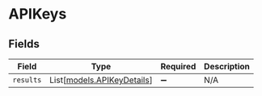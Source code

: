 # APIKeys


## Fields

| Field                                                    | Type                                                     | Required                                                 | Description                                              |
| -------------------------------------------------------- | -------------------------------------------------------- | -------------------------------------------------------- | -------------------------------------------------------- |
| `results`                                                | List[[models.APIKeyDetails](../models/apikeydetails.md)] | :heavy_minus_sign:                                       | N/A                                                      |